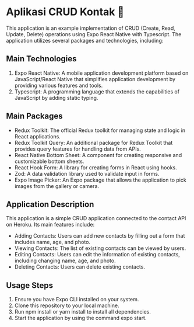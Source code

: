 # Aplikasi CRUD Kontak 👋

This application is an example implementation of CRUD (Create, Read, Update, Delete) operations using Expo React Native with Typescript. The application utilizes several packages and technologies, including:

## Main Technologies

1. Expo React Native: A mobile application development platform based on JavaScript/React Native that simplifies application development by providing various features and tools.
2. Typescript: A programming language that extends the capabilities of JavaScript by adding static typing.

## Main Packages

- Redux Toolkit: The official Redux toolkit for managing state and logic in React applications.
- Redux Toolkit Query: An additional package for Redux Toolkit that provides query features for handling data from APIs.
- React Native Bottom Sheet: A component for creating responsive and customizable bottom sheets.
- React Hook Form: A library for creating forms in React using hooks.
- Zod: A data validation library used to validate input in forms.
- Expo Image Picker: An Expo package that allows the application to pick images from the gallery or camera.

## Application Description

This application is a simple CRUD application connected to the contact API on Heroku. Its main features include:

- Adding Contacts: Users can add new contacts by filling out a form that includes name, age, and photo.
- Viewing Contacts: The list of existing contacts can be viewed by users.
- Editing Contacts: Users can edit the information of existing contacts, including changing name, age, and photo.
- Deleting Contacts: Users can delete existing contacts.

## Usage Steps

1. Ensure you have Expo CLI installed on your system.
2. Clone this repository to your local machine.
3. Run npm install or yarn install to install all dependencies.
4. Start the application by using the command expo start.
